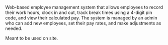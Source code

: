 

Web-based employee management system that allows employees to record their work hours, 
clock in and out, track break times using a 4-digit pin code, and view their calculated pay. 
The system is managed by an admin who can add new employees, set their pay rates, and make adjustments as needed.

Meant to be used on site. 

